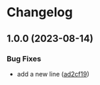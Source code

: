 # Changelog

## 1.0.0 (2023-08-14)


### Bug Fixes

* add a new line ([ad2cf19](https://github.com/hyrrot/ligne/commit/ad2cf190d70e9d40fe1320e535f79f24139606f8))
